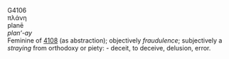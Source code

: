 <body>
  <p>G4106<br>  πλάνη  <br> planē  <br><i>plan‘-ay </i><br>Feminine of <a href="g4108.htm">4108</a> (as abstraction); objectively <i>fraudulence</i>; subjectively a <i>straying</i> from orthodoxy or piety: - deceit, to deceive, delusion, error.<br></p>
 </body>